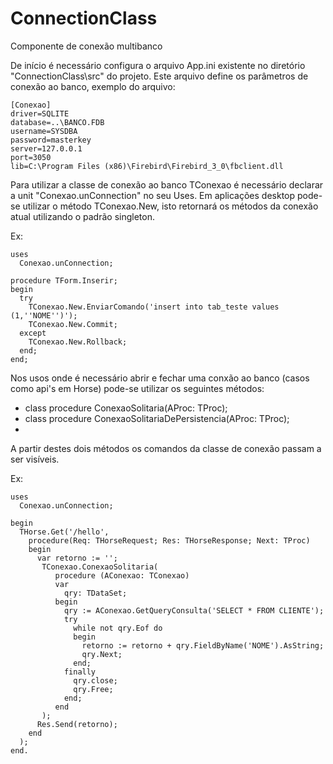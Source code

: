 # ConnectionClass
Componente de conexão multibanco

De início é necessário configura o arquivo App.ini existente no diretório "ConnectionClass\src\" do projeto.
Este arquivo define os parâmetros de conexão ao banco, exemplo do arquivo:

```
[Conexao]
driver=SQLITE
database=..\BANCO.FDB
username=SYSDBA
password=masterkey
server=127.0.0.1
port=3050
lib=C:\Program Files (x86)\Firebird\Firebird_3_0\fbclient.dll
```

Para utilizar a classe de conexão ao banco TConexao é necessário declarar a unit "Conexao.unConnection" no seu Uses.
Em aplicações desktop pode-se utilizar o método TConexao.New, isto retornará os métodos da conexão atual utilizando o padrão singleton.

Ex:
```delphi
uses
  Conexao.unConnection;

procedure TForm.Inserir;
begin
  try
    TConexao.New.EnviarComando('insert into tab_teste values (1,''NOME'')');
    TConexao.New.Commit;
  except
    TConexao.New.Rollback;
  end;
end;
```

Nos usos onde é necessário abrir e fechar uma conxão ao banco (casos como api's em Horse) pode-se utilizar os seguintes métodos:
-  class procedure ConexaoSolitaria(AProc: TProc<TConexao>);
-  class procedure ConexaoSolitariaDePersistencia(AProc: TProc<TConexao>);
-  
A partir destes dois métodos os comandos da classe de conexão passam a ser visíveis.
  
Ex:

```delphi
uses
  Conexao.unConnection;

begin
  THorse.Get('/hello',
    procedure(Req: THorseRequest; Res: THorseResponse; Next: TProc)
    begin
      var retorno := '';
       TConexao.ConexaoSolitaria(
          procedure (AConexao: TConexao)
          var
            qry: TDataSet;
          begin
            qry := AConexao.GetQueryConsulta('SELECT * FROM CLIENTE');
            try
              while not qry.Eof do
              begin
                retorno := retorno + qry.FieldByName('NOME').AsString;
                qry.Next;
              end;
            finally
              qry.close;
              qry.Free;
            end;
          end
       );
      Res.Send(retorno);
    end
  );
end.
```
